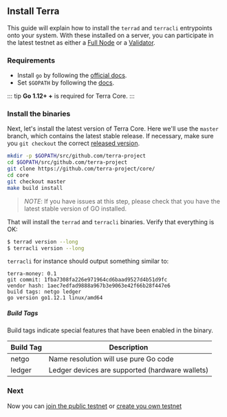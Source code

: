 ## Install Terra

This guide will explain how to install the `terrad` and `terracli` entrypoints onto your system. With these installed on a server, you can participate in the latest testnet as either a [Full Node](./join-network.md#run-a-full-node) or a [Validator](./setup-validator.md).

### Requirements

* Install `go` by following the [official docs](https://golang.org/doc/install). 
* Set `$GOPATH` by following the [docs](https://github.com/golang/go/wiki/SettingGOPATH).

::: tip
**Go 1.12+ +** is required for Terra Core.
:::

### Install the binaries

Next, let's install the latest version of Terra Core. Here we'll use the `master` branch, which contains the latest stable release.
If necessary, make sure you `git checkout` the correct
[released version](https://github.com/terra-project/core//releases).

```bash
mkdir -p $GOPATH/src/github.com/terra-project
cd $GOPATH/src/github.com/terra-project
git clone https://github.com/terra-project/core/
cd core
git checkout master
make build install
```

> *NOTE*: If you have issues at this step, please check that you have the latest stable version of GO installed.

That will install the `terrad` and `terracli` binaries. Verify that everything is OK:

```bash
$ terrad version --long
$ terracli version --long
```

`terracli` for instance should output something similar to:

```
terra-money: 0.1
git commit: 1fba7308fa226e971964cd6baad9527d4b51d9fc
vendor hash: 1aec7edfad9888a967b3e9063e42f66b28f447e6
build tags: netgo ledger
go version go1.12.1 linux/amd64
```

##### Build Tags

Build tags indicate special features that have been enabled in the binary.

| Build Tag | Description                                     |
| --------- | ----------------------------------------------- |
| netgo     | Name resolution will use pure Go code           |
| ledger    | Ledger devices are supported (hardware wallets) |


### Next

Now you can [join the public testnet](./join-network.md) or [create you own  testnet](./deploy-testnet.md)
